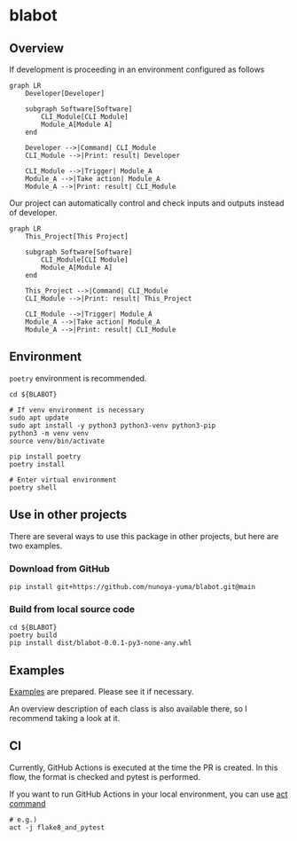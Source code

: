 # blabot

## Overview

If development is proceeding in an environment configured as follows

```mermaid
graph LR
    Developer[Developer]

    subgraph Software[Software]
        CLI_Module[CLI Module]
        Module_A[Module A]
    end

    Developer -->|Command| CLI_Module
    CLI_Module -->|Print: result| Developer

    CLI_Module -->|Trigger| Module_A
    Module_A -->|Take action| Module_A
    Module_A -->|Print: result| CLI_Module
```

Our project can automatically control and check inputs and outputs instead of developer.

```mermaid
graph LR
    This_Project[This Project]

    subgraph Software[Software]
        CLI_Module[CLI Module]
        Module_A[Module A]
    end

    This_Project -->|Command| CLI_Module
    CLI_Module -->|Print: result| This_Project

    CLI_Module -->|Trigger| Module_A
    Module_A -->|Take action| Module_A
    Module_A -->|Print: result| CLI_Module
```

## Environment

`poetry` environment is recommended.

```shell
cd ${BLABOT}

# If venv environment is necessary
sudo apt update
sudo apt install -y python3 python3-venv python3-pip
python3 -m venv venv
source venv/bin/activate

pip install poetry
poetry install

# Enter virtual environment
poetry shell
```

## Use in other projects

There are several ways to use this package in other projects, but here are two examples.

### Download from GitHub

```shell
pip install git+https://github.com/nunoya-yuma/blabot.git@main
```

### Build from local source code

```shell
cd ${BLABOT}
poetry build
pip install dist/blabot-0.0.1-py3-none-any.whl
```

## Examples

[Examples](./examples/README.md) are prepared. Please see it if necessary.

An overview description of each class is also available there, so I recommend taking a look at it.

## CI

Currently, GitHub Actions is executed at the time the PR is created.
In this flow, the format is checked and pytest is performed.

If you want to run GitHub Actions in your local environment, you can use [act command](https://github.com/nektos/act)

```shell
# e.g.)
act -j flake8_and_pytest
```
